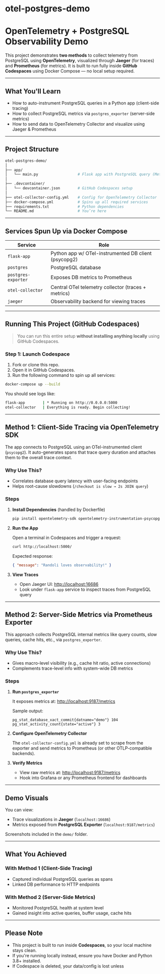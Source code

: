 # otel-postgres-demo
#  OpenTelemetry + PostgreSQL Observability Demo

This project demonstrates **two methods** to collect telemetry from PostgreSQL using **OpenTelemetry**, visualized through **Jaeger** (for traces) and **Prometheus** (for metrics). It is built to run fully inside **GitHub Codespaces** using Docker Compose — no local setup required.

---

##  What You'll Learn

- How to auto-instrument PostgreSQL queries in a Python app (client-side tracing)
- How to collect PostgreSQL metrics via `postgres_exporter` (server-side metrics)
- How to send data to OpenTelemetry Collector and visualize using Jaeger & Prometheus

---

##  Project Structure

```bash
otel-postgres-demo/
│
├── app/
│   └── main.py                  # Flask app with PostgreSQL query (Method 1)
│
├── .devcontainer/
│   └── devcontainer.json        # GitHub Codespaces setup
│
├── otel-collector-config.yml    # Config for OpenTelemetry Collector
├── docker-compose.yml           # Spins up all required services
├── requirements.txt             # Python dependencies
└── README.md                    # You’re here
```

---

##  Services Spun Up via Docker Compose

| Service            | Role                                                           |
|--------------------|----------------------------------------------------------------|
| `flask-app`        | Python app w/ OTel-instrumented DB client (psycopg2)           |
| `postgres`         | PostgreSQL database                                            |
| `postgres-exporter`| Exposes DB metrics to Prometheus                              |
| `otel-collector`   | Central OTel telemetry collector (traces + metrics)            |
| `jaeger`           | Observability backend for viewing traces                       |

---

##  Running This Project (GitHub Codespaces)

>  You can run this entire setup **without installing anything locally** using GitHub Codespaces.

### Step 1: Launch Codespace

1. Fork or clone this repo.
2. Open it in GitHub Codespaces.
3. Run the following command to spin up all services:

```bash
docker-compose up --build
```

You should see logs like:

```bash
flask-app        | * Running on http://0.0.0.0:5000
otel-collector   | Everything is ready. Begin collecting!
```

---

##  Method 1: Client-Side Tracing via OpenTelemetry SDK

The app connects to PostgreSQL using an OTel-instrumented client (`psycopg2`). It auto-generates spans that trace query duration and attaches them to the overall trace context.

### Why Use This?

- Correlates database query latency with user-facing endpoints
- Helps root-cause slowdowns (`/checkout is slow → 2s JOIN query`)

###  Steps

1. **Install Dependencies** (handled by Dockerfile)

   ```bash
   pip install opentelemetry-sdk opentelemetry-instrumentation-psycopg2
   ```

2. **Run the App**

   Open a terminal in Codespaces and trigger a request:

   ```bash
   curl http://localhost:5000/
   ```

   Expected response:
   ```json
   { "message": "Randoli loves observability!" }
   ```

3. **View Traces**

   - Open Jaeger UI: [http://localhost:16686](http://localhost:16686)
   - Look under `flask-app` service to inspect traces from PostgreSQL query

---

##  Method 2: Server-Side Metrics via Prometheus Exporter

This approach collects PostgreSQL internal metrics like query counts, slow queries, cache hits, etc., via `postgres_exporter`.

###  Why Use This?

- Gives macro-level visibility (e.g., cache hit ratio, active connections)
- Complements trace-level info with system-wide DB metrics

###  Steps

1. **Run `postgres_exporter`**

   It exposes metrics at: [http://localhost:9187/metrics](http://localhost:9187/metrics)

   Sample output:
   ```
   pg_stat_database_xact_commit{datname="demo"} 104  
   pg_stat_activity_count{state="active"} 3
   ```

2. **Configure OpenTelemetry Collector**

   The `otel-collector-config.yml` is already set to scrape from the exporter and send metrics to Prometheus (or other OTLP-compatible backends).

3. **Verify Metrics**

   - View raw metrics at: [http://localhost:9187/metrics](http://localhost:9187/metrics)
   - Hook into Grafana or any Prometheus frontend for dashboards

---

##  Demo Visuals

You can view:

-  Trace visualizations in **Jaeger** (`localhost:16686`)
-  Metrics exposed from **PostgreSQL Exporter** (`localhost:9187/metrics`)

Screenshots included in the `demo/` folder.

---

##  What You Achieved

###  With Method 1 (Client-Side Tracing)
- Captured individual PostgreSQL queries as spans
- Linked DB performance to HTTP endpoints

###  With Method 2 (Server-Side Metrics)
- Monitored PostgreSQL health at system level
- Gained insight into active queries, buffer usage, cache hits

---

##  Please Note 

- This project is built to run inside **Codespaces**, so your local machine stays clean.
- If you're running locally instead, ensure you have Docker and Python 3.8+ installed.
- If Codespace is deleted, your data/config is lost unless
